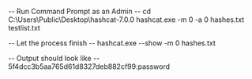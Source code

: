 -- Run Command Prompt as an Admin --
cd C:\Users\Public\Desktop\hashcat-7.0.0
hashcat.exe -m 0 -a 0 hashes.txt testlist.txt

-- Let the process finish --
hashcat.exe --show -m 0 hashes.txt

-- Output should look like --
5f4dcc3b5aa765d61d8327deb882cf99:password
